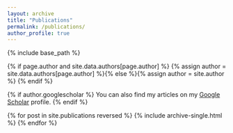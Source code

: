 ```yaml
---
layout: archive
title: "Publications"
permalink: /publications/
author_profile: true
---
```



{% include base_path %}

{% if page.author and site.data.authors[page.author] %}
  {% assign author = site.data.authors[page.author] %}{% else %}{% assign author = site.author %}
{% endif %}

{% if author.googlescholar %}
You can also find my articles on my <a href="{{author.googlescholar}}">Google Scholar</a> profile.
{% endif %}

{% for post in site.publications reversed %}
    {% include archive-single.html %}
{% endfor %}
